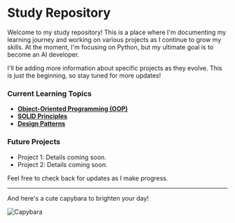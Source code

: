 # Study Repository

Welcome to my study repository! This is a place where I'm documenting my learning journey and working on various projects as I continue to grow my skills. At the moment, I'm focusing on Python, but my ultimate goal is to become an AI developer.

I'll be adding more information about specific projects as they evolve. This is just the beginning, so stay tuned for more updates!

### Current Learning Topics

- **[Object-Oriented Programming (OOP)](https://github.com/idloboda/studies/blob/main/oop.md)**
- **[SOLID Principles](https://github.com/idloboda/studies/blob/main/oop.md)**
- **[Design Patterns](https://github.com/idloboda/studies/blob/main/oop.md)**

### Future Projects
- Project 1: Details coming soon.
- Project 2: Details coming soon.

Feel free to check back for updates as I make progress.

---

And here's a cute capybara to brighten your day!

![Capybara](https://i.redd.it/cmq3bwx9kjt91.png)



